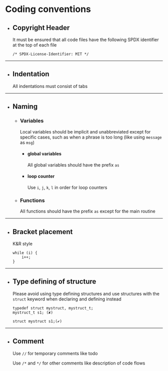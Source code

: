 # Coding conventions

* ## Copyright Header
	It must be ensured that all code files have the following SPDX identifier at the top of each file
	```
	/* SPDX-License-Identifier: MIT */
	```

---

* ## Indentation
	All indentations must consist of tabs

---

* ## Naming
	* ### Variables
		Local variables should be implicit and unabbreviated except for specific cases, such as when a phrase is too long (like using `message` as `msg`)
		* #### global variables
			All global variables should have the prefix `as`
		* #### loop counter
			Use `i`, `j`, `k`, `l` in order for loop counters

	* ### Functions
		All functions should have the prefix `as` except for the main routine

---

* ## Bracket placement
	K&R style
	```
	while (i) {
		i++;
	}
	```	

---

* ## Type defining of structure 
	Please avoid using type defining structures and use structures with the `struct` keyword when declaring and defining instead
	```
	typedef struct mystruct, mystruct_t;
	mystruct_t s1; (✘)

	struct mystruct s1;(✔)
	```

---
	
* ## Comment
	Use `//` for temporary comments like todo

	Use `/*` and `*/` for other comments like description of code flows

